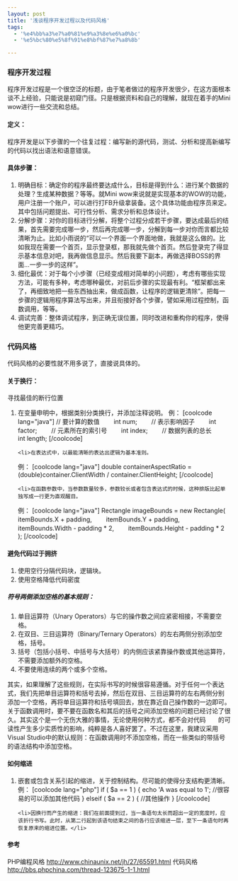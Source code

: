 ```yaml
---
layout: post
title: '浅谈程序开发过程以及代码风格'
tags:
  - '%e4%bb%a3%e7%a0%81%e9%a3%8e%e6%a0%bc'
  - '%e5%bc%80%e5%8f%91%e8%bf%87%e7%a8%8b'

---
```


<h3>程序开发过程</h3>
<p>程序开发过程是一个很空泛的标题，由于笔者做过的程序开发很少，在这方面根本谈不上经验，只能说是初窥门径。只是根据资料和自己的理解，就现在着手的Mini wow进行一些交流和总结。</p>
<h4>定义：</h4>
<p>程序开发是以下步骤的一个往复过程：编写新的源代码，测试、分析和提高新编写的代码以找出语法和语意错误。</p>
<h4>具体步骤：</h4>
<ol>
<li>
明确目标：确定你的程序最终要达成什么，目标是得到什么：进行某个数据的处理？生成某种数据？等等。就Mini wow来说就是实现基本的WOW的功能，用户注册一个账户，可以进行打FB升级拿装备。这个具体功能由程序员来定。其中包括问题提出、可行性分析、需求分析和总体设计。
</li>
<li>
分解步骤：对你的目标进行分解，将整个过程分成若干步骤，要达成最后的结果，首先需要完成哪一步，然后再完成哪一步，分解到每一步对你而言都比较清晰为止。比如小雨说的“可以一个界面一个界面地做，我就是这么做的。比如我现在需要一个首页，显示登录框，那我就先做个首页。然后登录完了得显示基本信息对吧，我再做信息显示。然后我要下副本，再做选择BOSS的界面...一步一步的这样”。
</li>
<li>
细化最优：对于每个小步骤（已经变成相对简单的小问题），考虑有哪些实现方法，可能有多种，考虑哪种最优，对前后步骤的实现最有利。“框架都出来了，再细致地把一些东西抽出来，做成函数，让程序的逻辑更清除”。把每一步骤的逻辑用程序算法写出来，并且衔接好各个步骤，譬如采用过程控制，函数调用，等等。
</li>
<li>
调试完善：整体调试程序，到正确无误位置，同时改进和重构你的程序，使得他更完善更精巧。
</li>
</ol>

<h3>代码风格</h3>
代码风格的必要性就不用多说了，直接说具体的。
<h4>关于换行：</h4>
寻找最佳的断行位置
<ol>
	<li>在变量申明中，根据类别分类换行，并添加注释说明。
例：
[coolcode lang="java"]
// 要计算的数值　　
int num;　　
// 表示影响因子　　
int factor;　　
// 元素所在的索引号　　
int index;　　
// 数据列表的总长　　
int length;
[/coolcode]</li>

	<li>在表达式中，以最能清晰的表达出逻辑为基本准则。
例： 
[coolcode lang="java"]
double containerAspectRatio =　　
     (double)container.ClientWidth / container.ClientHeight; 
[/coolcode]</li>

	<li>在函数参数中，当参数数量较多，参数较长或者包含表达式的时候，这种排版比起单独写成一行更为直观醒目。 
例：
[coolcode lang="java"]
Rectangle imageBounds = new Rectangle(　　
    itemBounds.X + padding,　　
    itemBounds.Y + padding,　　
    itemBounds.Width - padding * 2,　　
    itemBounds.Height - padding * 2　　
); 
[/coolcode]</li>

</ol>

<h4>避免代码过于拥挤 </h4>
<ol>
        <li>使用空行分隔代码块，逻辑块。</li>
        <li>使用空格降低代码密度</li>
</ol>

<h5>符号两侧添加空格的基本规则：</h5>

<ol>
	<li>单目运算符（Unary Operators）与它的操作数之间应紧密相接，不需要空格。</li>
	<li>在双目、三目运算符（Binary/Ternary Operators）的左右两侧分别添加空格，括号。</li>
        <li>括号（包括小括号、中括号与大括号）的内侧应该紧靠操作数或其他运算符，不需要添加额外的空格。</li>
        <li>不要使用连续的两个或多个空格。</li>
</ol>

其实，如果理解了这些规则，在实际书写的时候很容易遵循。对于任何一个表达式，我们先把单目运算符和括号去掉，然后在双目、三目运算符的左右两侧分别　　添加一个空格，再将单目运算符和括号填回去，放在靠近自己操作数的一边即可。　　关于函数调用时，要不要在函数名和其后的括号之间添加空格的问题已经讨论了很久。其实这个是一个无伤大雅的事情，无论使用何种方式，都不会对代码　　的可读性产生多少实质性的影响，纯粹是各人喜好罢了。不过在这里，我建议采用Visual Studio中的默认规则：在函数调用时不添加空格，而在一些类似的带括号的语法结构中添加空格。 

<h4>如何缩进</h4>
<ol>
	<li>嵌套或包含关系引起的缩进，关于控制结构。尽可能的使得分支结构更清晰。
例：
[coolcode lang="php"]
if ( $a == 1 ) {  
    echo 'A was equal to 1';  
    //很容易的可以添加其他代码  
} 
elseif ( $a == 2 ) {  
    //其他操作
}
[/coolcode]</li>

	<li>因换行而产生的缩进：我们在前面提到过，当一条语句太长而超出一定的宽度时，应该折行书写。此时，从第二行起到该语句结束之间的各行应该缩进一层，至下一条语句时再恢复原来的缩进位置。</li>
</ol>

<h4>参考</h4>
PHP编程风格 <a href="http://www.chinaunix.net/jh/27/65591.html">http://www.chinaunix.net/jh/27/65591.html</a>  
代码风格 <a href="http://bbs.phpchina.com/thread-123675-1-1.html">http://bbs.phpchina.com/thread-123675-1-1.html</a> 
